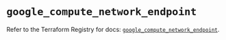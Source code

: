 # `google_compute_network_endpoint`

Refer to the Terraform Registry for docs: [`google_compute_network_endpoint`](https://registry.terraform.io/providers/hashicorp/google/5.19.0/docs/resources/compute_network_endpoint).
